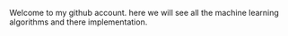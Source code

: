 Welcome to my github account.
here we will see all the machine learning algorithms and there implementation.
